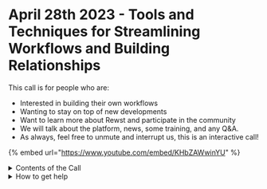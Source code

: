 # April 28th 2023 - Tools and Techniques for Streamlining Workflows and Building Relationships

This call is for people who are:

* Interested in building their own workflows
* Wanting to stay on top of new developments
* Want to learn more about Rewst and participate in the community
* We will talk about the platform, news, some training, and any Q\&A.
* As always, feel free to unmute and interrupt us, this is an interactive call!

{% embed url="https://www.youtube.com/embed/KHbZAWwinYU" %}

<details>

<summary>Contents of the Call</summary>

In this call, we covered the following:

* Nick Hagianis talks about new product updates including Multi-tenancy for Halo, Duo, SentinelOne, and OpenAI!
* Jared Brantley explains service ticket trigger workflow and text splitting to pull information and building a dynamic link to the network map for device and downstream devices.
* Brandon Pettit discusses Cluck University section of rewst.help and formalizing Rewst Foundations learning path.
* Kelvin Tegelaar uses the Options generator to create a list of clients and policies for mapping.
* Ashley Cooper presents on creating relationships in GDAP and using tools like Lighthouse Migration Tool or Sip. ​

</details>

<details>

<summary>How to get help</summary>

Resources:

* Getting Started: [https://docs.rewst.help/cluck-university/getting-started](https://docs.rewst.help/cluck-university/getting-started)
* Rewst Foundations Training: [https://docs.rewst.help/cluck-university/rewst-foundations-10x](https://docs.rewst.help/cluck-university/rewst-foundations-10x)
* Chat (Discord): [https://discord.gg/rewst](https://discord.gg/rewst)
  * Private #\{{ msp \}} channel
  * \#the-kewp
* Email to create Tickets: [the\_roc@rewst.io](mailto:the\_roc@rewst.io)

Cluck U Sign-ups:

* All 100 Series Courses are now available: [https://calendly.com/cluck-u/](https://calendly.com/cluck-u/)

Feature + Integration Requests: [https://rewst.canny.io](https://rewst.canny.io)

</details>
